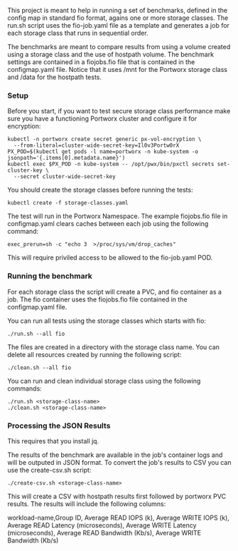 This project is meant to help in running a set of benchmarks, defined in the config map in standard fio format, agains one or more storage classes. The run.sh script uses the fio-job.yaml file as a template and generates a job for each storage class that runs in sequential order. 

The benchmarks are meant to compare results from using a volume created using a storage class and the use of hostpath volume. The benchmark settings are contained in a fiojobs.fio file that is contained in the configmap.yaml file. Notice that it uses /mnt for the Portworx storage class and /data for the hostpath tests.

### Setup

Before you start, if you want to test secure storage class performance make sure you have a functioning Portworx cluster and configure it for encryption:
```
kubectl -n portworx create secret generic px-vol-encryption \
  --from-literal=cluster-wide-secret-key=Il0v3Portw0rX
PX_POD=$(kubectl get pods -l name=portworx -n kube-system -o jsonpath='{.items[0].metadata.name}')
kubectl exec $PX_POD -n kube-system -- /opt/pwx/bin/pxctl secrets set-cluster-key \
  --secret cluster-wide-secret-key
```
You should create the storage classes before running the tests:

```
kubectl create -f storage-classes.yaml
```

The test will run in the Portworx Namespace. The example fiojobs.fio file in configmap.yaml clears caches between each job using the following command: 
```
exec_prerun=sh -c "echo 3  >/proc/sys/vm/drop_caches"
```

This will require priviled access to be allowed to the fio-job.yaml POD. 

### Running the benchmark

For each storage class the script will create a PVC, and fio container as a job. The fio container uses the fiojobs.fio file contained in the configmap.yaml file.

You can run all tests using the storage classes which starts with fio:
```
./run.sh --all fio
```

The files are created in a directory with the storage class name. You can delete all resources created by running the following script:
```
./clean.sh --all fio 
```

You can run and clean individual storage class using the following commands:
```
./run.sh <storage-class-name>
./clean.sh <storage-class-name>
```

### Processing the JSON Results

This requires that you install jq.

The results of the benchmark are available in the job's container logs and will be outputed in JSON format. To convert the job's results to CSV you can use the create-csv.sh script:

```
./create-csv.sh <storage-class-name>
```

This will create a CSV with hostpath results first followed by portworx PVC results. The results will include the following columns: 

workload-name,Group ID,	Average READ IOPS (k), Average WRITE IOPS (k), Average READ Latency (microseconds), Average WRITE Latency (microseconds),	Average READ Bandwidth (Kb/s), Average WRITE Bandwidth (Kb/s)		



